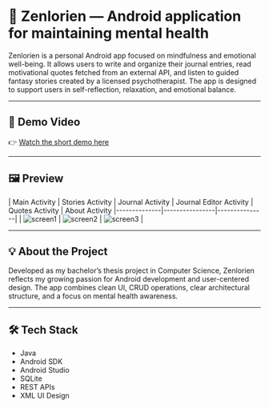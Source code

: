 # 🌿 Zenlorien — Android application for maintaining mental health
Zenlorien is a personal Android app focused on mindfulness and emotional well-being.
It allows users to write and organize their journal entries, read motivational quotes fetched from an external API, and listen to guided fantasy stories created by a licensed psychotherapist.
The app is designed to support users in self-reflection, relaxation, and emotional balance.

---

## 🎥 Demo Video
👉 [Watch the short demo here](https://streamable.com/tvojlink)

---

## 🖼️ Preview
| Main Activity | Stories Activity | Journal Activity | Journal Editor Activity | Quotes Activity | About Activity
|--------------|----------------|---------------|
| ![screen1](link1) | ![screen2](link2) | ![screen3](link3) |

---

## 💡 About the Project
Developed as my bachelor’s thesis project in Computer Science, Zenlorien reflects my growing passion for Android development and user-centered design.
The app combines clean UI, CRUD operations, clear architectural structure, and a focus on mental health awareness.

---

## 🛠️ Tech Stack
- Java
- Android SDK
- Android Studio
- SQLite
- REST APIs
- XML UI Design


